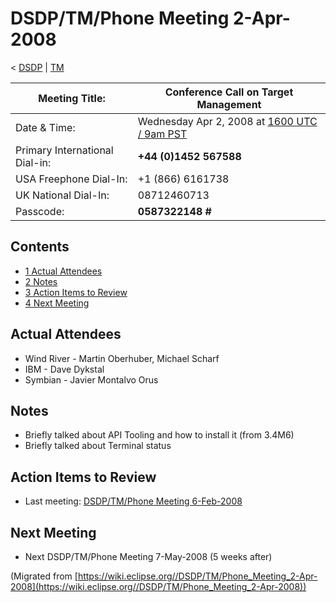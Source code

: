 

DSDP/TM/Phone Meeting 2-Apr-2008
================================

< [DSDP](https://wiki.eclipse.org/DSDP "DSDP")‎ | [TM](./TM "DSDP/TM")

| Meeting Title: | **Conference Call on Target Management** |
| --- | --- |
| Date & Time: | Wednesday Apr 2, 2008 at [1600 UTC / 9am PST](http://www.timeanddate.com/worldclock/fixedtime.html?month=4&day=2&year=2008&hour=16&min=00&sec=0&p1=0) |
| Primary International Dial-in: | **+44 (0)1452 567588** |
| USA Freephone Dial-In: | +1 (866) 6161738 |
| UK National Dial-In: | 08712460713 |
| Passcode: | **0587322148 #** |

Contents
--------

*   [1 Actual Attendees](#Actual-Attendees)
*   [2 Notes](#Notes)
*   [3 Action Items to Review](#Action-Items-to-Review)
*   [4 Next Meeting](#Next-Meeting)

Actual Attendees
----------------

*   Wind River - Martin Oberhuber, Michael Scharf
*   IBM - Dave Dykstal
*   Symbian - Javier Montalvo Orus

Notes
-----

*   Briefly talked about API Tooling and how to install it (from 3.4M6)
*   Briefly talked about Terminal status

Action Items to Review
----------------------

*   Last meeting: [DSDP/TM/Phone Meeting 6-Feb-2008](./Phone_Meeting_6-Feb-2008 "DSDP/TM/Phone Meeting 6-Feb-2008")

Next Meeting
------------

*   Next DSDP/TM/Phone Meeting 7-May-2008 (5 weeks after)


(Migrated from [https://wiki.eclipse.org//DSDP/TM/Phone_Meeting_2-Apr-2008](https://wiki.eclipse.org//DSDP/TM/Phone_Meeting_2-Apr-2008))